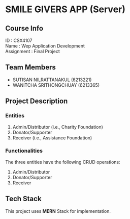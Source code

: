 # SMILE GIVERS APP (Server)

## Course Info
ID : CSX4107 <br />
Name : Wep Application Development <br />
Assignment : Final Project

## Team Members
- SUTISAN NILRATTANAKUL (6213221) <br />
- WANITCHA SRITHONGCHUAY (6213365) 

## Project Description
### Entities
1. Admin/Distributor (i.e., Charity Foundation)
2. Donator/Supporter
3. Receiver (i.e., Assistance Foundation) 
### Functionalities
The three entities have the following CRUD operations:
1. Admin/Distributor
2. Donator/Supporter
3. Receiver

## Tech Stack
This project uses **MERN** Stack for implementation.

